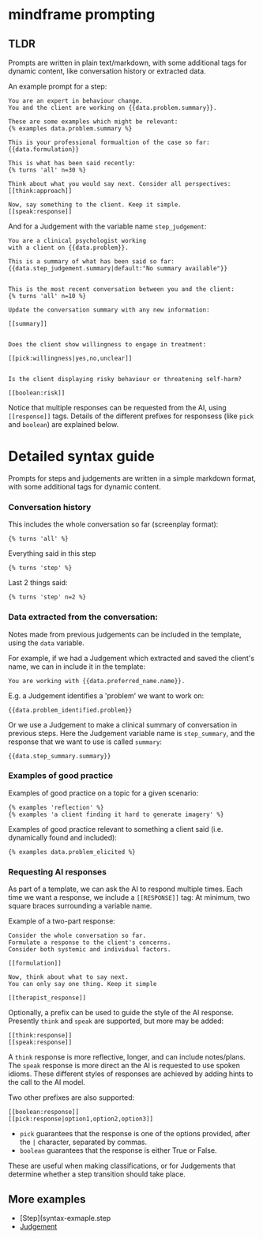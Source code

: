 
# mindframe prompting


## TLDR

Prompts are written in plain text/markdown, with some additional 
tags for dynamic content, like conversation history or extracted data. 

An example prompt for a step:

```
You are an expert in behaviour change.
You and the client are working on {{data.problem.summary}}.

These are some examples which might be relevant:
{% examples data.problem.summary %}

This is your professional formualtion of the case so far:
{{data.formulation}}

This is what has been said recently:
{% turns 'all' n=30 %}

Think about what you would say next. Consider all perspectives:
[[think:approach]]

Now, say something to the client. Keep it simple.
[[speak:response]]

```


And for a Judgement with the variable name `step_judgement`:

```
You are a clinical psychologist working
with a client on {{data.problem}}.

This is a summary of what has been said so far:
{{data.step_judgement.summary|default:"No summary available"}}


This is the most recent conversation between you and the client:
{% turns 'all' n=10 %}

Update the conversation summary with any new information:

[[summary]]


Does the client show willingness to engage in treatment:

[[pick:willingness|yes,no,unclear]]


Is the client displaying risky behaviour or threatening self-harm?

[[boolean:risk]]

```


Notice that multiple responses can be requested from the AI, using `[[response]]` tags.
Details of the different prefixes for responsess (like `pick` and `boolean`) are explained below.



# Detailed syntax guide

Prompts for steps and judgements are written in a simple markdown format, 
with some additional tags for dynamic content.



### Conversation history

This includes the whole conversation so far (screenplay format):

```
{% turns 'all' %}
```

Everything said in this step

```
{% turns 'step' %}
```

Last 2 things said:

```
{% turns 'step' n=2 %}
```



### Data extracted from the conversation:

Notes made from previous judgements can be included in the template, using the `data` variable.

For example, if we had a Judgement which extracted and saved the client's name, we can in include it in the template:

```
You are working with {{data.preferred_name.name}}.
```


E.g. a Judgement identifies a 'problem' we want to work on:

```
{{data.problem_identified.problem}}
```


Or we use a Judgement to make a clinical summary of conversation in previous steps. 
Here the Judgement variable name is `step_summary`, and the
response that we want to use is called `summary`:

```
{{data.step_summary.summary}}
```




### Examples of good practice

Examples of good practice on a topic for a given scenario:

```
{% examples 'reflection' %}
{% examples 'a client finding it hard to generate imagery' %}
```


Examples of good practice relevant to something a client said (i.e. dynamically found and included):

```
{% examples data.problem_elicited %}
```


### Requesting AI responses

As part of a template, we can ask the AI to respond multiple times.
Each time we want a response, we include a `[[RESPONSE]]` tag: 
At minimum, two square braces surrounding a variable name.

Example of a two-part response:

```
Consider the whole conversation so far.
Formulate a response to the client's concerns.
Consider both systemic and individual factors.

[[formulation]]

Now, think about what to say next. 
You can only say one thing. Keep it simple

[[therapist_response]]
```


Optionally, a prefix can be used to guide the style of the AI response.
Presently `think` and `speak` are supported, but more may be added:

```
[[think:response]]
[[speak:response]]
```

A `think` response is more reflective, longer, and can include notes/plans. 
The `speak` response is more direct an the AI is requested to use spoken idioms.
These different styles of responses are achieved by adding hints to the call to the AI model.


Two other prefixes are also supported:

```
[[boolean:response]]
[[pick:response|option1,option2,option3]]
```

- `pick` guarantees that the response is one of the options provided, after the `|` character, separated by commas.
- `boolean` guarantees that the response is either True or False.

These are useful when making classifications, or for Judgements that determine whether a 
step transition should take place.


## More examples

- [Step](syntax-exmaple.step
- [Judgement](syntax-exmaple.judgement)